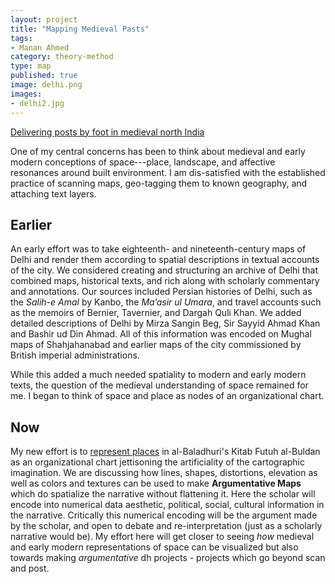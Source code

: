 ```yaml
---
layout: project
title: "Mapping Medieval Pasts"
tags:
- Manan Ahmed
category: theory-method
type: map
published: true
image: delhi.png
images:
- delhi2.jpg
---
```


[Delivering posts by foot in medieval north
India](http://y-li.me/x/F2015002_CU_BORDERLANDS_MEDIEVAL-MAPPING/)

One of my central concerns has been to think about medieval and early modern
conceptions of space---place, landscape, and affective resonances around built
environment. I am dis-satisfied with the established practice of scanning maps,
geo-tagging them to known geography, and attaching text layers.

## Earlier

An early effort was to take eighteenth- and nineteenth-century maps of Delhi
and render them according to spatial descriptions in textual accounts of the
city. We considered creating and structuring an archive of Delhi that combined
maps, historical texts, and rich along with scholarly commentary and
annotations. Our sources included Persian histories of Delhi, such as the
*Salih-e Amal* by Kanbo, the *Ma’asir ul Umara*, and travel accounts such as
the memoirs of Bernier, Tavernier, and Dargah Quli Khan. We added detailed
descriptions of Delhi by Mirza Sangin Beg, Sir Sayyid Ahmad Khan and Bashir ud
Din Ahmad. All of this information was encoded on Mughal maps of Shahjahanabad
and earlier maps of the city commissioned by British imperial administrations.

While this added a much needed spatiality to modern and early modern texts, the
question of the medieval understanding of space remained for me. I began to
think of space and place as nodes of an organizational chart. 

## Now

My new effort is to [represent
places](http://y-li.me/x/F2015002_CU_BORDERLANDS_MEDIEVAL-MAPPING/) in
al-Baladhuri's Kitab Futuh al-Buldan as an organizational chart jettisoning the
artificiality of the cartographic imagination. We are discussing how lines,
shapes, distortions, elevation as well as colors and textures can be used to
make **Argumentative Maps** which do spatialize the narrative without
flattening it. Here the scholar will encode into numerical data aesthetic,
political, social, cultural information in the narrative. Critically this
numerical encoding will be the argument made by the scholar, and open to debate
and re-interpretation (just as a scholarly narrative would be). My effort here
will get closer to seeing *how* medieval and early modern representations of
space can be visualized but also towards making *argumentative* dh projects -
projects which go beyond scan and post.
